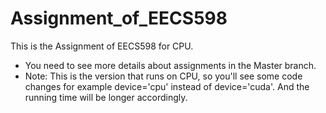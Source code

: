 # Assignment_of_EECS598
This is the Assignment of EECS598 for CPU.
- You need to see more details about assignments in the Master branch.
- Note: This is the version that runs on CPU, so you'll see some code changes for example device='cpu' instead of device='cuda'. And the running time will be longer accordingly.
